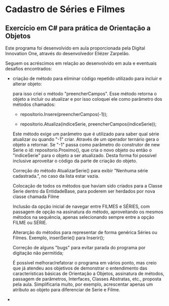 <h1>Cadastro de Séries e Filmes</h1>

<h2>Exercício em C# para prática de Orientação a Objetos</h2>

Este programa foi desenvolvido em aula proporcionada pela Digital Innovation One, através do desenvolvedor Eliézer Zarpelão.

Seguem os acréscimos em relação ao desenvolvido em aula e eventuais desafios encontrados:

- criação de método para eliminar código repetido utilizado para incluir e alterar objeto:

  para isso criei o método "preencherCampos". Esse método retorna o objeto a incluir ou atualizar e por isso coloquei ele como parâmetro dos métodos chamados: 

  - repositorio.Insere(preencherCampos(-1));

  - repositorio.Atualiza(indiceSerie, preencherCampos(indiceSerie));

  Este método exige um parâmetro que é utilizado para saber qual série atualizar ou quando "-1" criar. Através de um operador ternário gera o objeto a retornar. Se "-1" passa como parâmetro do construtor de new Serie o id: repositorio.Proximo(), que cria o novo objeto ou então o "indiceSerie" para o objeto a ser atualizado. Desta forma foi possível inclusive aproveitar o código da parte de criação do objeto.

  Correção do método AtualizarSerie() para exibir "Nenhuma série cadastrada.", no caso da lista estar vazia.

  Colocação de todos os métodos que haviam sido criados para a Classe Serie dentro da EntidadeBase, para poderem ser herdados por nova classe chamada Filme

  Inclusão da opção inicial de navegar entre FILMES e SÉRIES, com passagem de opção na assinatura do método, aproveitando os mesmos métodos na sequência, apenas selecionando sempre entre a opção FILME ou SÉRIE.

  Alterarção do métodos para representar de forma genérica Séries ou Filmes. Exemplo, inseriSerie() para Inserir();

  Correção de alguns "bugs" para evitar parada do programa por digitação não permitida;

  É possível melhorar/refatorar o programa em vários ponto, mas creio que já atendeu aos objetivos de demonstrar o entendimento das características básicas de Orientação a Objetos, assinatura de métodos, passagem de parâmetros, Interfaces, Classes Abstratas, etc., proposta pela aula. Simplificaria muito, por exemplo, acrescentar apenas um atributo ao objeto para diferenciar de Serie e Filme.

- 
